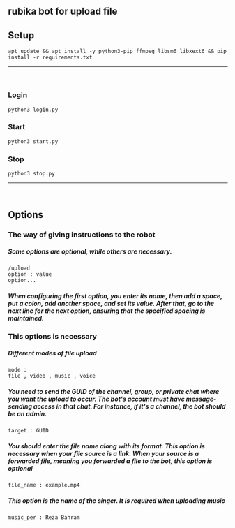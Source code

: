 ## rubika bot for upload file 

## Setup
```
apt update && apt install -y python3-pip ffmpeg libsm6 libxext6 && pip install -r requirements.txt
```
<hr>
</br>


### Login
```
python3 login.py
```
### Start
```
python3 start.py
```
### Stop
```
python3 stop.py
```
<hr>
</br>

## Options

### The way of giving instructions to the robot
##### Some options are optional, while others are necessary.

```
/upload
option : value
option...
```
##### When configuring the first option, you enter its name, then add a space, put a colon, add another space, and set its value. After that, go to the next line for the next option, ensuring that the specified spacing is maintained.


### This options is necessary

##### Different modes of file upload
```
mode : 
file , video , music , voice
```

##### You need to send the GUID of the channel, group, or private chat where you want the upload to occur. The bot's account must have message-sending access in that chat. For instance, if it's a channel, the bot should be an admin.
```
target : GUID
```

##### You should enter the file name along with its format. This option is necessary when your file source is a link. When your source is a forwarded file, meaning you forwarded a file to the bot, this option is optional
```
file_name : example.mp4
```

##### This option is the name of the singer. It is required when uploading music
```
music_per : Reza Bahram
```